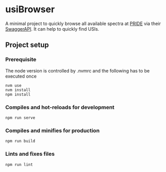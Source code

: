 # usiBrowser
A minimal project to quickly browse all available spectra at [PRIDE](https://www.ebi.ac.uk/pride/) via their [SwaggerAPI](https://www.ebi.ac.uk/pride/ws/archive/v2/swagger-ui.html).
It can help to quickly find USIs.
## Project setup
### Prerequisite
The node version is controlled by .nvmrc and the following has to be executed once

```
nvm use
nvm install
npm install
```

### Compiles and hot-reloads for development
```
npm run serve
```

### Compiles and minifies for production
```
npm run build
```

### Lints and fixes files
```
npm run lint
```
